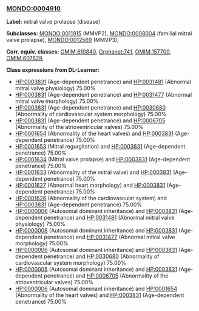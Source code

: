 
### [MONDO:0004910](http://purl.obolibrary.org/obo/MONDO_0004910)
**Label:** mitral valve prolapse (disease)

**Subclasses:** [MONDO:0011915](http://purl.obolibrary.org/obo/MONDO_0011915) (MMVP2), [MONDO:0008004](http://purl.obolibrary.org/obo/MONDO_0008004) (familial mitral valve prolapse), [MONDO:0012569](http://purl.obolibrary.org/obo/MONDO_0012569) (MMVP3), 

**Corr. equiv. classes:** [OMIM:610840](http://purl.obolibrary.org/obo/OMIM_610840), [Orphanet:741](http://www.orpha.net/ORDO/Orphanet_741), [OMIM:157700](http://purl.obolibrary.org/obo/OMIM_157700), [OMIM:607829](http://purl.obolibrary.org/obo/OMIM_607829), 

**Class expressions from DL-Learner:**

- [HP:0003831](http://purl.obolibrary.org/obo/HP_0003831) (Age-dependent penetrance) and [HP:0031481](http://purl.obolibrary.org/obo/HP_0031481) (Abnormal mitral valve physiology) 75.00%
- [HP:0003831](http://purl.obolibrary.org/obo/HP_0003831) (Age-dependent penetrance) and [HP:0031477](http://purl.obolibrary.org/obo/HP_0031477) (Abnormal mitral valve morphology) 75.00%
- [HP:0003831](http://purl.obolibrary.org/obo/HP_0003831) (Age-dependent penetrance) and [HP:0030680](http://purl.obolibrary.org/obo/HP_0030680) (Abnormality of cardiovascular system morphology) 75.00%
- [HP:0003831](http://purl.obolibrary.org/obo/HP_0003831) (Age-dependent penetrance) and [HP:0006705](http://purl.obolibrary.org/obo/HP_0006705) (Abnormality of the atrioventricular valves) 75.00%
- [HP:0001654](http://purl.obolibrary.org/obo/HP_0001654) (Abnormality of the heart valves) and [HP:0003831](http://purl.obolibrary.org/obo/HP_0003831) (Age-dependent penetrance) 75.00%
- [HP:0001653](http://purl.obolibrary.org/obo/HP_0001653) (Mitral regurgitation) and [HP:0003831](http://purl.obolibrary.org/obo/HP_0003831) (Age-dependent penetrance) 75.00%
- [HP:0001634](http://purl.obolibrary.org/obo/HP_0001634) (Mitral valve prolapse) and [HP:0003831](http://purl.obolibrary.org/obo/HP_0003831) (Age-dependent penetrance) 75.00%
- [HP:0001633](http://purl.obolibrary.org/obo/HP_0001633) (Abnormality of the mitral valve) and [HP:0003831](http://purl.obolibrary.org/obo/HP_0003831) (Age-dependent penetrance) 75.00%
- [HP:0001627](http://purl.obolibrary.org/obo/HP_0001627) (Abnormal heart morphology) and [HP:0003831](http://purl.obolibrary.org/obo/HP_0003831) (Age-dependent penetrance) 75.00%
- [HP:0001626](http://purl.obolibrary.org/obo/HP_0001626) (Abnormality of the cardiovascular system) and [HP:0003831](http://purl.obolibrary.org/obo/HP_0003831) (Age-dependent penetrance) 75.00%
- [HP:0000006](http://purl.obolibrary.org/obo/HP_0000006) (Autosomal dominant inheritance) and [HP:0003831](http://purl.obolibrary.org/obo/HP_0003831) (Age-dependent penetrance) and [HP:0031481](http://purl.obolibrary.org/obo/HP_0031481) (Abnormal mitral valve physiology) 75.00%
- [HP:0000006](http://purl.obolibrary.org/obo/HP_0000006) (Autosomal dominant inheritance) and [HP:0003831](http://purl.obolibrary.org/obo/HP_0003831) (Age-dependent penetrance) and [HP:0031477](http://purl.obolibrary.org/obo/HP_0031477) (Abnormal mitral valve morphology) 75.00%
- [HP:0000006](http://purl.obolibrary.org/obo/HP_0000006) (Autosomal dominant inheritance) and [HP:0003831](http://purl.obolibrary.org/obo/HP_0003831) (Age-dependent penetrance) and [HP:0030680](http://purl.obolibrary.org/obo/HP_0030680) (Abnormality of cardiovascular system morphology) 75.00%
- [HP:0000006](http://purl.obolibrary.org/obo/HP_0000006) (Autosomal dominant inheritance) and [HP:0003831](http://purl.obolibrary.org/obo/HP_0003831) (Age-dependent penetrance) and [HP:0006705](http://purl.obolibrary.org/obo/HP_0006705) (Abnormality of the atrioventricular valves) 75.00%
- [HP:0000006](http://purl.obolibrary.org/obo/HP_0000006) (Autosomal dominant inheritance) and [HP:0001654](http://purl.obolibrary.org/obo/HP_0001654) (Abnormality of the heart valves) and [HP:0003831](http://purl.obolibrary.org/obo/HP_0003831) (Age-dependent penetrance) 75.00%


